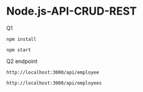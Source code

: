 # Node.js-API-CRUD-REST
Q1
```
npm install
```
```
npm start
```

Q2
endpoint
```
http://localhost:3000/api/employee
```
```
http://localhost:3000/api/employees
```
